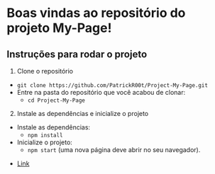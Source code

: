 # Boas vindas ao repositório do projeto My-Page!

## Instruções para rodar o projeto
1. Clone o repositório
  * `git clone https://github.com/PatrickR00t/Project-My-Page.git`
  * Entre na pasta do repositório que você acabou de clonar:
    * `cd Project-My-Page`

2. Instale as dependências e inicialize o projeto
  * Instale as dependências:
    * `npm install`
  * Inicialize o projeto:
    * `npm start` (uma nova página deve abrir no seu navegador).
    
- [Link](https://patrickr00t-my-page.netlify.app)
